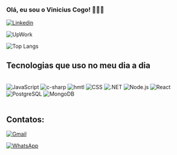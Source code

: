 ### Olá, eu sou o Vinicius Cogo! 👨🏻‍💻

[![Linkedin](https://img.shields.io/badge/LinkedIn-0077B5?style=for-the-badge&logo=linkedin&logoColor=white)](https://www.linkedin.com/in/vinicius-cogo-7aba101a3/)

![UpWork](https://img.shields.io/badge/UpWork-6FDA44?style=for-the-badge&logo=Upwork&logoColor=white)


![Top Langs](https://github-readme-stats.vercel.app/api/top-langs/?username=ViniCogo&layout=compact)

## Tecnologias que uso no meu dia a dia

<div style="display: inline_block"> <br/>
    <img align="center" alt="JavaScript" src="https://img.shields.io/badge/JavaScript-323330?style=for-the-badge&logo=javascript&logoColor=F7DF1E"></img>
    <img align="center" alt="c-sharp" src="https://img.shields.io/badge/C%23-239120?style=for-the-badge&logo=c-sharp&logoColor=white"></img>
    <img align="center" alt="hmtl" src="https://img.shields.io/badge/HTML-239120?style=for-the-badge&logo=html5&logoColor=white"></img>
    <img align="center" alt="CSS" src="https://img.shields.io/badge/CSS-239120?&style=for-the-badge&logo=css3&logoColor=white"></img>
    <img align="center" alt=".NET" src="https://img.shields.io/badge/.NET-5C2D91?style=for-the-badge&logo=.net&logoColor=white"></img>
    <img align="center" alt="Node.js" src="https://img.shields.io/badge/Node.js-43853D?style=for-the-badge&logo=node.js&logoColor=white"></img>
    <img align="center" alt="React" src="https://img.shields.io/badge/React-20232A?style=for-the-badge&logo=react&logoColor=61DAFB"></img>
    <img align="center" alt="PostgreSQL" src="https://img.shields.io/badge/PostgreSQL-316192?style=for-the-badge&logo=postgresql&logoColor=white"></img>
    <img align="center" alt="MongoDB" src="https://img.shields.io/badge/MongoDB-4EA94B?style=for-the-badge&logo=mongodb&logoColor=white"></img>
</div><br/>

## Contatos:
[![Gmail](https://img.shields.io/badge/Gmail-D14836?style=for-the-badge&logo=gmail&logoColor=white)](mailto:vini_cogo@hotmail.com)

[![WhatsApp](https://img.shields.io/badge/WhatsApp-25D366?style=for-the-badge&logo=whatsapp&logoColor=white)](https://wa.me/5555996573463 )


